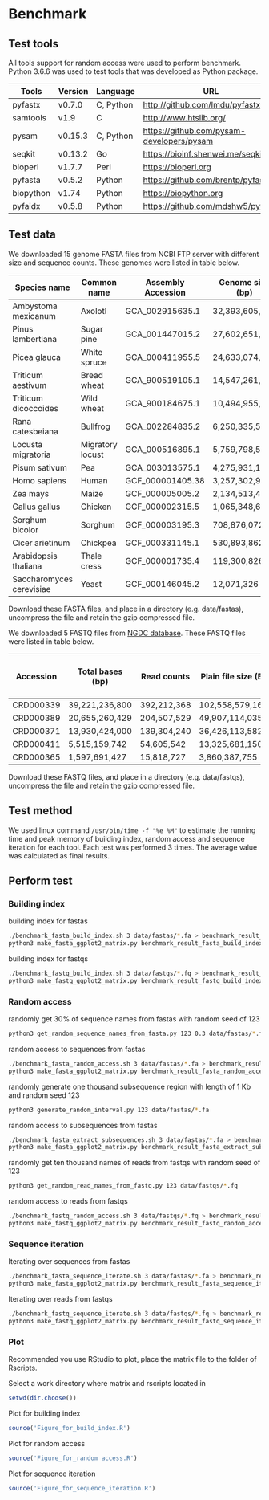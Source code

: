 # Benchmark

## Test tools

All tools support for random access were used to perform benchmark. Python 3.6.6 was used to test tools that was developed as Python package.

| Tools    | Version  | Language  | URL                                         |
|----------|----------|-----------|---------------------------------------------|
| pyfastx  | v0.7.0   | C, Python | <http://github.com/lmdu/pyfastx>            |
| samtools | v1.9     | C         | <http://www.htslib.org/>                    |
| pysam    | v0.15.3  | C, Python | <https://github.com/pysam-developers/pysam> |
| seqkit   | v0.13.2  | Go        | <https://bioinf.shenwei.me/seqkit>          |
| bioperl  | v1.7.7   | Perl      | <https://bioperl.org>                       |
| pyfasta  | v0.5.2   | Python    | <https://github.com/brentp/pyfasta>         |
| biopython| v1.74    | Python    | <https://biopython.org>                     |
| pyfaidx  | v0.5.8   | Python    | <https://github.com/mdshw5/pyfaidx>         |

## Test data

We downloaded 15 genome FASTA files from NCBI FTP server with different size and sequence counts. These genomes were listed in table below. 

| Species name             | Common name      | Assembly Accession | Genome size (bp) | Sequence counts |
|--------------------------|------------------|--------------------|------------------|-----------------|
| Ambystoma mexicanum      | Axolotl          | GCA_002915635.1    | 32,393,605,577   | 125,724         |
| Pinus lambertiana        | Sugar pine       | GCA_001447015.2    | 27,602,651,501   | 4,253,096       |
| Picea glauca             | White spruce     | GCA_000411955.5    | 24,633,074,982   | 3,033,321       |
| Triticum aestivum        | Bread wheat      | GCA_900519105.1    | 14,547,261,565   | 22              |
| Triticum dicoccoides     | Wild wheat       | GCA_900184675.1    | 10,494,955,245   | 149,145         |
| Rana catesbeiana         | Bullfrog         | GCA_002284835.2    | 6,250,335,504    | 1,544,634       |
| Locusta migratoria       | Migratory locust | GCA_000516895.1    | 5,759,798,599    | 1,397,492       |
| Pisum sativum            | Pea              | GCA_003013575.1    | 4,275,931,177    | 5,449,423       |
| Homo sapiens             | Human            | GCF_000001405.38   | 3,257,302,968    | 593             |
| Zea mays                 | Maize            | GCF_000005005.2    | 2,134,513,431    | 266             |
| Gallus gallus            | Chicken          | GCF_000002315.5    | 1,065,348,650    | 463             |
| Sorghum bicolor          | Sorghum          | GCF_000003195.3    | 708,876,072      | 868             |
| Cicer arietinum          | Chickpea         | GCF_000331145.1    | 530,893,862      | 7,127           |
| Arabidopsis thaliana     | Thale cress      | GCF_000001735.4    | 119,300,826      | 6               |
| Saccharomyces cerevisiae | Yeast            | GCF_000146045.2    | 12,071,326       | 16              |

Download these FASTA files, and place in a directory (e.g. data/fastas), uncompress the file and retain the gzip compressed file.

We downloaded 5 FASTQ files from [NGDC database](https://bigd.big.ac.cn/). These FASTQ files were listed in table below.

| Accession | Total bases \(bp\) | Read counts  | Plain file size \(B\) | Plain file size \(GB\) | Gzip file size \(B\) | Gzip file size \(GB\) |
|-----------|--------------------|--------------|-----------------------|------------------------|----------------------|-----------------------|
| CRD000339 | 39,221,236,800     | 392,212,368  | 102,558,579,168       | 95\.52                 | 30,316,624,332       | 28\.23                |
| CRD000389 | 20,655,260,429     | 204,507,529  | 49,907,114,035        | 46\.48                 | 17,716,170,588       | 16\.50                |
| CRD000371 | 13,930,424,000     | 139,304,240  | 36,426,113,582        | 33\.92                 | 10,972,470,560       | 10\.22                |
| CRD000411 | 5,515,159,742      | 54,605,542   | 13,325,681,150        | 12\.41                 | 4,204,994,577        | 3\.92                 |
| CRD000365 | 1,597,691,427      | 15,818,727   | 3,860,387,755         | 3\.60                  | 1,211,374,918        | 1\.13                 |

Download these FASTQ files, and place in a directory (e.g. data/fastqs), uncompress the file and retain the gzip compressed file.

## Test method

We used linux command ``/usr/bin/time -f "%e %M"`` to estimate the running time and peak memory of building index, random access and sequence iteration for each tool. Each test was performed 3 times. The average value was calculated as final results.

## Perform test

### Building index

building index for fastas

```sh
./benchmark_fasta_build_index.sh 3 data/fastas/*.fa > benchmark_result_fasta_build_index.tsv
python3 make_fasta_ggplot2_matrix.py benchmark_result_fasta_build_index.tsv > matrix_fasta_build_index.tsv
```
building index for fastqs

```sh
./benchmark_fastq_build_index.sh 3 data/fastqs/*.fq > benchmark_result_fastq_build_index.tsv
python3 make_fastq_ggplot2_matrix.py benchmark_result_fastq_build_index.tsv > matrix_fastq_build_index.tsv
```

### Random access

randomly get 30% of sequence names from fastas with random seed of 123

```sh
python3 get_random_sequence_names_from_fasta.py 123 0.3 data/fastas/*.fa
```
random access to sequences from fastas

```sh
./benchmark_fasta_random_access.sh 3 data/fastas/*.fa > benchmark_result_fasta_random_access.tsv
python3 make_fasta_ggplot2_matrix.py benchmark_result_fasta_random_access.tsv > matrix_fasta_random_access.tsv
```

randomly generate one thousand subsequence region with length of 1 Kb and random seed 123

```sh
python3 generate_random_interval.py 123 data/fastas/*.fa
```

random access to subsequences from fastas

```sh
./benchmark_fasta_extract_subsequences.sh 3 data/fastas/*.fa > benchmark_result_fasta_extract_subsequences.tsv
python3 make_fasta_ggplot2_matrix.py benchmark_result_fasta_extract_subsequences.tsv > matrix_fasta_extract_subsequences.tsv
```

randomly get ten thousand names of reads from fastqs with random seed of 123

```sh
python3 get_random_read_names_from_fastq.py 123 data/fastqs/*.fq
```

random access to reads from fastqs

```sh
./benchmark_fastq_random_access.sh 3 data/fastqs/*.fq > benchmark_result_fastq_random_access.tsv
python3 make_fastq_ggplot2_matrix.py benchmark_result_fastq_random_access.tsv > matrix_fastq_random_access.tsv
```

### Sequence iteration

Iterating over sequences from fastas

```sh
./benchmark_fasta_sequence_iterate.sh 3 data/fastas/*.fa > benchmark_result_fasta_sequence_iterate.tsv
python3 make_fasta_ggplot2_matrix.py benchmark_result_fasta_sequence_iterate.tsv > matrix_fasta_sequence_iterate.tsv
```

Iterating over reads from fastqs

```sh
./benchmark_fastq_sequence_iterate.sh 3 data/fastqs/*.fq > benchmark_result_fastq_sequence_iterate.tsv
python3 make_fastq_ggplot2_matrix.py benchmark_result_fastq_sequence_iterate.tsv > matrix_fastq_sequence_iterate.tsv
```

### Plot

Recommended you use RStudio to plot, place the matrix file to the folder of Rscripts.

Select a work directory where matrix and rscripts located in

```r
setwd(dir.choose())
```

Plot for building index

```r
source('Figure_for_build_index.R')
```

Plot for random access

```r
source('Figure_for_random access.R')
```

Plot for sequence iteration

```r
source('Figure_for_sequence_iteration.R')
```
